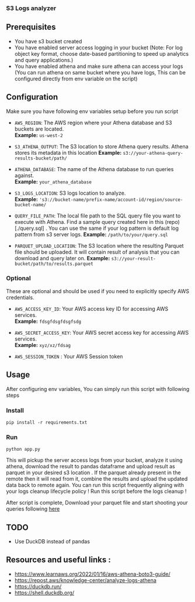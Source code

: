 ### S3 Logs analyzer 

## Prerequisites
- You have s3 bucket created 
- You have enabled server access logging in your bucket (Note: For log object key format, choose date-based partitioning to speed up analytics and query applications.)
- You have enabled athena and make sure athena can access your logs (You can run athena on same bucket where you have logs, This can be configured directly from env variable on the script) 

## Configuration 

Make sure you have following env variables setup before you run script 

- `AWS_REGION`: The AWS region where your Athena database and S3 buckets are located.  
  **Example:** `us-west-2`

- `S3_ATHENA_OUTPUT`: The S3 location to store Athena query results. Athena stores its metadata in this location
  **Example:** `s3://your-athena-query-results-bucket/path/`

- `ATHENA_DATABASE`: The name of the Athena database to run queries against.  
  **Example:** `your_athena_database`

- `S3_LOGS_LOCATION`: S3 logs location to analyze.  
  **Example:** `'s3://bucket-name/prefix-name/account-id/region/source-bucket-name/`

- `QUERY_FILE_PATH`: The local file path to the SQL query file you want to execute with Athena. Find a sample query created here in this (repo)[./query.sql] . You can use the same if your log pattern is default log pattern from s3 server logs.
  **Example:** `/path/to/your/query.sql`

- `PARQUET_UPLOAD_LOCATION`: The S3 location where the resulting Parquet file should be uploaded. It will contain result of analysis that you can download and query later on.
  **Example:** `s3://your-result-bucket/path/to/results.parquet`

### Optional 

These are optional and should be used if you need to explicitly specify AWS credentials.

- `AWS_ACCESS_KEY_ID`: Your AWS access key ID for accessing AWS services.  
  **Example:** `fdsgfdsgfdsgfsdg`

- `AWS_SECRET_ACCESS_KEY`: Your AWS secret access key for accessing AWS services.  
  **Example:** `xyz/xz/fdsag`

- `AWS_SESSION_TOKEN` : Your AWS Session token 

## Usage 

After configuring env variables, You can simply run this script with following steps 

### Install 

```shell
pip install -r requirements.txt
```

### Run 

```shell
python app.py
```

This will pickup the server access logs from your bucket, analyze it using athena, download the result to pandas dataframe and upload result as parquet in your desired s3 location . If the parquet already present in the remote then it will read from it, combine the results and upload the updated data back to remote again. You can run this script frequently aligning with your logs cleanup lifecycle policy ! Run this script before the logs cleanup !   

After script is complete,  Download your parquet file and start shooting your queries following [here](./Query_result.md)

## TODO 

- Use DuckDB instead of pandas 

## Resources and useful links : 

- https://www.learnaws.org/2022/01/16/aws-athena-boto3-guide/ 
- https://repost.aws/knowledge-center/analyze-logs-athena 
- https://duckdb.run/
- https://shell.duckdb.org/
